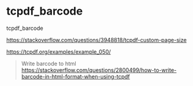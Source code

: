 # tcpdf_barcode
tcpdf_barcode

https://stackoverflow.com/questions/3948818/tcpdf-custom-page-size

https://tcpdf.org/examples/example_050/

> Write barcode to html
https://stackoverflow.com/questions/2800499/how-to-write-barcode-in-html-format-when-using-tcpdf